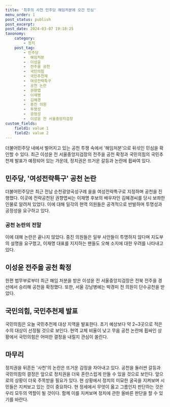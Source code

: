 ```yaml
---
title: '최후의 사천 민주당 해임처분에 오간 민심'
menu_order: 1
post_status: publish
post_excerpt: 
post_date: 2024-03-07 19:18:25
taxonomy:
    category:
        - 정치
    post_tag:
        - 민주당
        -  해임처분
        -  이성윤
        -  전주을 공천
        -  국민의힘
        -  국민추천제
        -  여성전략특구
        -  공천 논란
        -  권향엽
        -  이재명
        -  김혜경
        -  중진 의원
        -  투명성
        -  공정성
        -  이성윤 전 서울중앙지검장
custom_fields:
    field1: value 1
    field2: value 2
---
```


더불어민주당 내에서 벌어지고 있는 공천 투쟁 속에서 '해임처분'으로 뒤섞인 민심을 확인할 수 있다. 최근 이성윤 전 서울중앙지검장의 전주을 공천 확정과 국민의힘의 국민추천제 발표가 예정되어 있는 가운데, 정치권은 뜨거운 갈등과 논란에 휩싸여 있다.
## 민주당, '여성전략특구' 공천 논란
더불어민주당은 최근 전남 순천광양곡성구례 을을 여성전략특구로 지정하며 공천을 진행했다. 이곳에 전략공천된 권향엽씨는 이재명 후보의 배우자인 김혜경씨를 당시 보좌한 인물로 알려져 있었다. 이에 대해 일각의 현역 의원들은 공격적으로 반발하며 투명성과 공정성을 요구하고 있다.
### 공천 논란의 전말
이에 대해 논란은 끝나지 않았다. 중진 의원들은 일부 사안들이 투명하지 않다며 지도부의 설명을 요구했고, 이재명 대표를 지지하는 팬들도 오해 소지에 대한 우려를 나타내고 있다.
## 이성윤 전주을 공천 확정
한편 법무부로부터 최근 해임 처분을 받은 이성윤 전 서울중앙지검장은 전북 전주을 경선에서 승리해 공천을 확정했다. 또한, 서울 강남병에는 박경미 전 의원이 단수공천을 받았다.
## 국민의힘, 국민추천제 발표
국민의힘은 오늘 국민추천제 대상 지역을 발표한다. 초기 예상보다 약 2~3곳으로 적은 수의 대상이 선정될 것으로 보인다. 현역 교체 비율이 낮고 무음 공천 논란에 휩싸인 상황에서 국민의힘은 어떠한 결정을 내릴지 관심이 쏠린다.
## 마무리
정치권을 뒤흔든 '사천'의 논란은 뜨거운 감정을 자아내고 있다. 공천을 둘러싼 갈등과 국민의힘의 결정은 앞으로 정치권을 더욱 혼란스럽게 만들 수 있을 것으로 보인다. 앞으로의 상황이 더욱 주목받을 필요가 있다. 현 상황에서 정치의 미묘한 굴곡을 지켜보며 시민들은 지켜보고 있는 것이 중요하다. 현 정세에서 무엇이 옳고 그름인지 판단하는 것은 우리 모두의 역할이 될 것이다. 함께 이를 지켜보며 정치에 관한 올바른 판단을 할 수 있기를 바란다.
